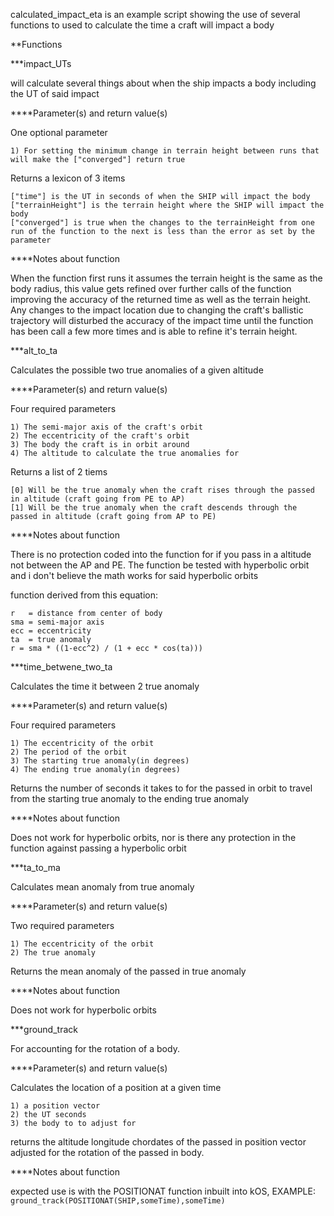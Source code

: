 calculated_impact_eta is an example script showing the use of several functions to used to calculate the time a craft will impact a body

**Functions

***impact_UTs

  will calculate several things about when the ship impacts a body including the UT of said impact

****Parameter(s) and return value(s)

  One optional parameter

    1) For setting the minimum change in terrain height between runs that will make the ["converged"] return true

  Returns a lexicon of 3 items

    ["time"] is the UT in seconds of when the SHIP will impact the body
    ["terrainHeight"] is the terrain height where the SHIP will impact the body
    ["converged"] is true when the changes to the terrainHeight from one run of the function to the next is less than the error as set by the parameter

****Notes about function

  When the function first runs it assumes the terrain height is the same as the body radius, this value gets refined over further calls of the function improving the accuracy of the returned time as well as the terrain height.  Any changes to the impact location due to changing the craft's ballistic trajectory will disturbed the accuracy of the impact time until the function has been call a few more times and is able to refine it's terrain height.

***alt_to_ta

  Calculates the possible two true anomalies of a given altitude

****Parameter(s) and return value(s)

  Four required parameters

    1) The semi-major axis of the craft's orbit
    2) The eccentricity of the craft's orbit
    3) The body the craft is in orbit around
    4) The altitude to calculate the true anomalies for

  Returns a list of 2 tiems

    [0] Will be the true anomaly when the craft rises through the passed in altitude (craft going from PE to AP)
    [1] Will be the true anomaly when the craft descends through the passed in altitude (craft going from AP to PE)

****Notes about function

  There is no protection coded into the function for if you pass in a altitude not between the AP and PE.  The function be tested with hyperbolic orbit and i don't believe the math works for said hyperbolic orbits

  function derived from this equation:

    r   = distance from center of body
    sma = semi-major axis
    ecc = eccentricity
    ta  = true anomaly
    r = sma * ((1-ecc^2) / (1 + ecc * cos(ta)))

***time_betwene_two_ta

  Calculates the time it between 2 true anomaly

****Parameter(s) and return value(s)

  Four required parameters

    1) The eccentricity of the orbit
    2) The period of the orbit
    3) The starting true anomaly(in degrees)
    4) The ending true anomaly(in degrees)

  Returns the number of seconds it takes to for the passed in orbit to travel from the starting true anomaly to the ending true anomaly

****Notes about function

  Does not work for hyperbolic orbits, nor is there any protection in the function against passing a hyperbolic orbit

***ta_to_ma

  Calculates mean anomaly from true anomaly

****Parameter(s) and return value(s)

  Two required parameters

    1) The eccentricity of the orbit
    2) The true anomaly

  Returns the mean anomaly of the passed in true anomaly

****Notes about function

  Does not work for hyperbolic orbits

***ground_track

  For accounting for the rotation of a body.

****Parameter(s) and return value(s)

  Calculates the location of a position at a given time

    1) a position vector
    2) the UT seconds
    3) the body to to adjust for

  returns the altitude longitude chordates of the passed in position vector adjusted for the rotation of the passed in body.

****Notes about function

  expected use is with the POSITIONAT function inbuilt into kOS, EXAMPLE: ```ground_track(POSITIONAT(SHIP,someTime),someTime)```